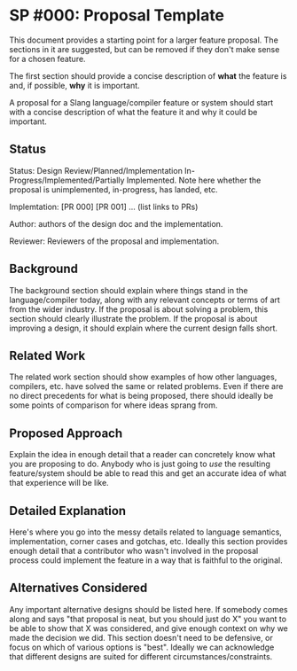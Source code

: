 SP #000: Proposal Template
=================

This document provides a starting point for a larger feature proposal.
The sections in it are suggested, but can be removed if they don't make sense for a chosen feature.

The first section should provide a concise description of **what** the feature is and, if possible, **why** it is important.

A proposal for a Slang language/compiler feature or system should start with a concise description of what the feature it and why it could be important.

Status
------

Status: Design Review/Planned/Implementation In-Progress/Implemented/Partially Implemented. Note here whether the proposal is unimplemented, in-progress, has landed, etc.

Implemtation: [PR 000] [PR 001] ... (list links to PRs)

Author: authors of the design doc and the implementation.

Reviewer: Reviewers of the proposal and implementation.

Background
----------

The background section should explain where things stand in the language/compiler today, along with any relevant concepts or terms of art from the wider industry.
If the proposal is about solving a problem, this section should clearly illustrate the problem.
If the proposal is about improving a design, it should explain where the current design falls short.

Related Work
------------

The related work section should show examples of how other languages, compilers, etc. have solved the same or related problems. Even if there are no direct precedents for what is being proposed, there should ideally be some points of comparison for where ideas sprang from.

Proposed Approach
-----------------

Explain the idea in enough detail that a reader can concretely know what you are proposing to do. Anybody who is just going to *use* the resulting feature/system should be able to read this and get an accurate idea of what that experience will be like.

Detailed Explanation
--------------------

Here's where you go into the messy details related to language semantics, implementation, corner cases and gotchas, etc.
Ideally this section provides enough detail that a contributor who wasn't involved in the proposal process could implement the feature in a way that is faithful to the original.

Alternatives Considered
-----------------------

Any important alternative designs should be listed here.
If somebody comes along and says "that proposal is neat, but you should just do X" you want to be able to show that X was considered, and give enough context on why we made the decision we did.
This section doesn't need to be defensive, or focus on which of various options is "best".
Ideally we can acknowledge that different designs are suited for different circumstances/constraints.
